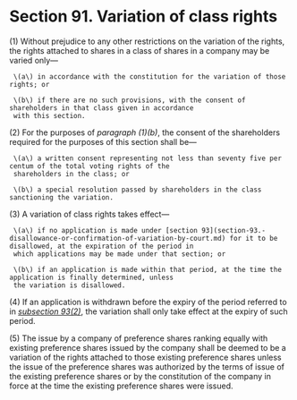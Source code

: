 # Section 91. Variation of class rights

\(1\) Without prejudice to any other restrictions on the variation of the rights, the rights attached to shares in a class of shares in a company may be varied only—

     \(a\) in accordance with the constitution for the variation of those rights; or

     \(b\) if there are no such provisions, with the consent of shareholders in that class given in accordance  
     with this section.

\(2\) For the purposes of _paragraph \(1\)\(b\)_, the consent of the shareholders required for the purposes of this section shall be—

     \(a\) a written consent representing not less than seventy five per centum of the total voting rights of the  
     shareholders in the class; or

     \(b\) a special resolution passed by shareholders in the class sanctioning the variation.

\(3\) A variation of class rights takes effect—

     \(a\) if no application is made under [section 93](section-93.-disallowance-or-confirmation-of-variation-by-court.md) for it to be disallowed, at the expiration of the period in  
     which applications may be made under that section; or

     \(b\) if an application is made within that period, at the time the application is finally determined, unless  
     the variation is disallowed.

\(4\) If an application is withdrawn before the expiry of the period referred to in [_subsection 93\(2\)_](section-93.-disallowance-or-confirmation-of-variation-by-court.md), the variation shall only take effect at the expiry of such period.

\(5\) The issue by a company of preference shares ranking equally with existing preference shares issued by the company shall be deemed to be a variation of the rights attached to those existing preference shares unless the issue of the preference shares was authorized by the terms of issue of the existing preference shares or by the constitution of the company in force at the time the existing preference shares were issued.


